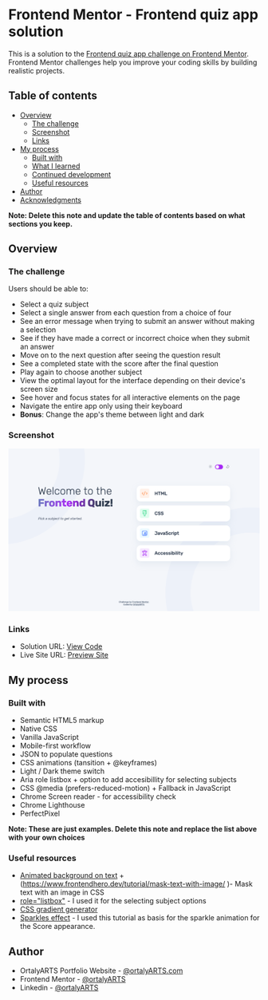 # Frontend Mentor - Frontend quiz app solution

This is a solution to the [Frontend quiz app challenge on Frontend Mentor](https://www.frontendmentor.io/challenges/frontend-quiz-app-BE7xkzXQnU). Frontend Mentor challenges help you improve your coding skills by building realistic projects. 

## Table of contents

- [Overview](#overview)
  - [The challenge](#the-challenge)
  - [Screenshot](#screenshot)
  - [Links](#links)
- [My process](#my-process)
  - [Built with](#built-with)
  - [What I learned](#what-i-learned)
  - [Continued development](#continued-development)
  - [Useful resources](#useful-resources)
- [Author](#author)
- [Acknowledgments](#acknowledgments)

**Note: Delete this note and update the table of contents based on what sections you keep.**

## Overview

### The challenge

Users should be able to:

- Select a quiz subject
- Select a single answer from each question from a choice of four
- See an error message when trying to submit an answer without making a selection
- See if they have made a correct or incorrect choice when they submit an answer
- Move on to the next question after seeing the question result
- See a completed state with the score after the final question
- Play again to choose another subject
- View the optimal layout for the interface depending on their device's screen size
- See hover and focus states for all interactive elements on the page
- Navigate the entire app only using their keyboard
- **Bonus**: Change the app's theme between light and dark

### Screenshot

![](./screenshot.png)

### Links

- Solution URL: [View Code](https://github.com/ortalyarts/frontendmentor-frontend-quiz-app)
- Live Site URL: [Preview Site](https://frontendmentor-frontend-quiz-app.vercel.app/)

## My process

### Built with

- Semantic HTML5 markup
- Native CSS
- Vanilla JavaScript
- Mobile-first workflow
- JSON to populate questions
- CSS animations (tansition + @keyframes)
- Light / Dark theme switch
- Aria role listbox + option to add accesibillity for selecting subjects
- CSS @media (prefers-reduced-motion) + Fallback in JavaScript 
- Chrome Screen reader - for accessibility check
- Chrome Lighthouse
- PerfectPixel

**Note: These are just examples. Delete this note and replace the list above with your own choices**

### Useful resources

- [Animated background on text](https://developer.mozilla.org/en-US/docs/Web/CSS/background-clip) + (https://www.frontendhero.dev/tutorial/mask-text-with-image/ )- Mask text with an image in CSS
- [role="listbox"](https://developer.mozilla.org/en-US/docs/Web/Accessibility/ARIA/Roles/listbox_role) - I used it for the selecting subject options
- [CSS gradient generator](https://cssgradient.io/)
- [Sparkles effect](https://youtu.be/BTzatHA9TD0?si=O9NmEAdSYEKy0F_I) - I used this tutorial as basis for the sparkle animation for the Score appearance.

## Author

- OrtalyARTS Portfolio Website - [@ortalyARTS.com](https://ortaly.com/)
- Frontend Mentor - [@ortalyARTS](https://www.frontendmentor.io/profile/ortalyARTS)
- Linkedin - [@ortalyARTS](www.linkedin.com/in/ortalyarts) 

